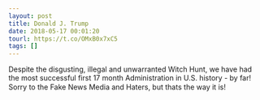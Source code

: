```yaml
---
layout: post
title: Donald J. Trump
date: 2018-05-17 00:01:20
tourl: https://t.co/OMxB0x7xC5
tags: []
---
```

Despite the disgusting, illegal and unwarranted Witch Hunt, we have had the most successful first 17 month Administration in U.S. history - by far! Sorry to the Fake News Media and Haters, but thats the way it is!